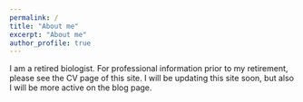 ```yaml
---
permalink: /
title: "About me"
excerpt: "About me"
author_profile: true
---
```

<!-- Global site tag (gtag.js) - Google Analytics -->
<script async src="https://www.googletagmanager.com/gtag/js?id=G-5JY7X5D7TK"></script>

<script>
  window.dataLayer = window.dataLayer || [];
  function gtag(){dataLayer.push(arguments);}
  gtag('js', new Date());

  gtag('config', 'G-5JY7X5D7TK');
</script>

I am a retired biologist. For professional information prior to my retirement, please see the CV page of this site. I will be updating this site soon, but also I will be more active on the blog page.
